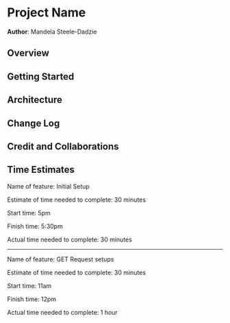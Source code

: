 # Project Name

**Author**: Mandela Steele-Dadzie

## Overview

## Getting Started

## Architecture

## Change Log

## Credit and Collaborations


## Time Estimates

Name of feature: Initial Setup

Estimate of time needed to complete: 30 minutes

Start time: 5pm

Finish time: 5:30pm

Actual time needed to complete: 30 minutes

----------------------------------------------

Name of feature: GET Request setups

Estimate of time needed to complete: 30 minutes

Start time: 11am

Finish time: 12pm

Actual time needed to complete: 1 hour
